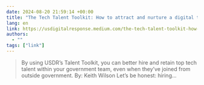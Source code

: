 ```yaml
---
date: 2024-08-20 21:59:14 +00:00
title: "The Tech Talent Toolkit: How to attract and nurture a digital team in government | by U.S. Digital Response | Aug, 2024 | Medium"
lang: en
link: https://usdigitalresponse.medium.com/the-tech-talent-toolkit-how-to-attract-and-nurture-a-digital-team-in-government-6a98269bd3c0
authors:
  - ""
tags: ["link"]
---
```



> By using USDR’s Talent Toolkit, you can better hire and retain top tech talent within your government team, even when they’ve joined from outside government.
> By: Keith Wilson Let’s be honest: hiring…
